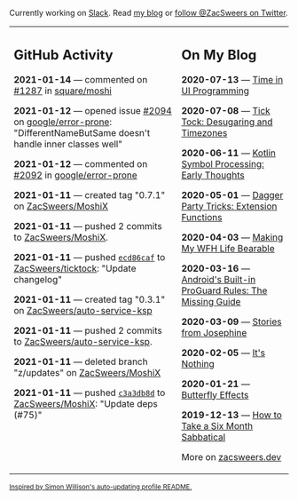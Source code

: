 Currently working on [Slack](https://slack.com/). Read [my blog](https://zacsweers.dev/) or [follow @ZacSweers on Twitter](https://twitter.com/ZacSweers).

<table><tr><td valign="top" width="60%">

## GitHub Activity
<!-- githubActivity starts -->
**2021-01-14** — commented on [#1287](https://github.com/square/moshi/pull/1287#issuecomment-759967909) in [square/moshi](https://api.github.com/repos/square/moshi)

**2021-01-12** — opened issue [#2094](https://api.github.com/repos/google/error-prone/issues/2094) on [google/error-prone](https://api.github.com/repos/google/error-prone): "DifferentNameButSame doesn't handle inner classes well"

**2021-01-12** — commented on [#2092](https://github.com/google/error-prone/issues/2092#issuecomment-759101030) in [google/error-prone](https://api.github.com/repos/google/error-prone)

**2021-01-11** — created tag "0.7.1" on [ZacSweers/MoshiX](https://api.github.com/repos/ZacSweers/MoshiX)

**2021-01-11** — pushed 2 commits to [ZacSweers/MoshiX](https://api.github.com/repos/ZacSweers/MoshiX).

**2021-01-11** — pushed [`ecd86caf`](https://github.com/ZacSweers/ticktock/commit/ecd86cafe5670258acd8b33ec62a36c61126a26b) to [ZacSweers/ticktock](https://api.github.com/repos/ZacSweers/ticktock): "Update changelog"

**2021-01-11** — created tag "0.3.1" on [ZacSweers/auto-service-ksp](https://api.github.com/repos/ZacSweers/auto-service-ksp)

**2021-01-11** — pushed 2 commits to [ZacSweers/auto-service-ksp](https://api.github.com/repos/ZacSweers/auto-service-ksp).

**2021-01-11** — deleted branch "z/updates" on [ZacSweers/MoshiX](https://api.github.com/repos/ZacSweers/MoshiX)

**2021-01-11** — pushed [`c3a3db8d`](https://github.com/ZacSweers/MoshiX/commit/c3a3db8d004b18f38dd33efe7ad3868a8774f0f7) to [ZacSweers/MoshiX](https://api.github.com/repos/ZacSweers/MoshiX): "Update deps (#75)"
<!-- githubActivity ends -->
</td><td valign="top" width="40%">

## On My Blog
<!-- blog starts -->
**2020-07-13** — [Time in UI Programming](https://www.zacsweers.dev/time-in-ui/)

**2020-07-08** — [Tick Tock: Desugaring and Timezones](https://www.zacsweers.dev/ticktock-desugaring-timezones/)

**2020-06-11** — [Kotlin Symbol Processing: Early Thoughts](https://www.zacsweers.dev/kotlin-symbol-processor-early-thoughts/)

**2020-05-01** — [Dagger Party Tricks: Extension Functions](https://www.zacsweers.dev/dagger-party-tricks-extension-functions/)

**2020-04-03** — [Making My WFH Life Bearable](https://www.zacsweers.dev/making-wfh-life-bearable/)

**2020-03-16** — [Android's Built-in ProGuard Rules: The Missing Guide](https://www.zacsweers.dev/android-proguard-rules/)

**2020-03-09** — [Stories from Josephine](https://www.zacsweers.dev/stories-from-josephine/)

**2020-02-05** — [It's Nothing](https://www.zacsweers.dev/its-nothing/)

**2020-01-21** — [Butterfly Effects](https://www.zacsweers.dev/butterfly-effects/)

**2019-12-13** — [How to Take a Six Month Sabbatical](https://www.zacsweers.dev/how-to-take-a-six-month-sabbatical/)
<!-- blog ends -->
More on [zacsweers.dev](https://zacsweers.dev/)
</td></tr></table>

<sub><a href="https://simonwillison.net/2020/Jul/10/self-updating-profile-readme/">Inspired by Simon Willison's auto-updating profile README.</a></sub>